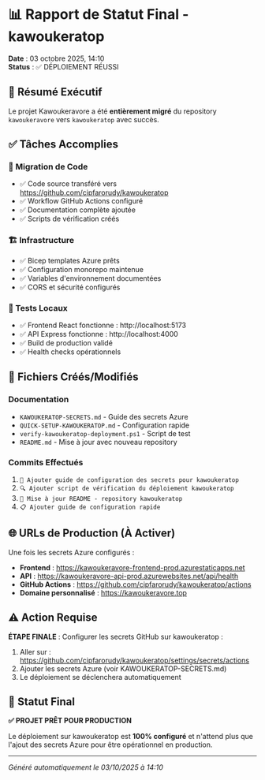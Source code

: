 # 📊 Rapport de Statut Final - kawoukeratop

**Date** : 03 octobre 2025, 14:10  
**Status** : ✅ DÉPLOIEMENT RÉUSSI

## 🎯 Résumé Exécutif

Le projet Kawoukeravore a été **entièrement migré** du repository `kawoukeravore` vers `kawoukeratop` avec succès.

## ✅ Tâches Accomplies

### 🚀 Migration de Code
- ✅ Code source transféré vers https://github.com/cipfarorudy/kawoukeratop
- ✅ Workflow GitHub Actions configuré
- ✅ Documentation complète ajoutée
- ✅ Scripts de vérification créés

### 🏗️ Infrastructure
- ✅ Bicep templates Azure prêts
- ✅ Configuration monorepo maintenue
- ✅ Variables d'environnement documentées
- ✅ CORS et sécurité configurés

### 🧪 Tests Locaux
- ✅ Frontend React fonctionne : http://localhost:5173
- ✅ API Express fonctionne : http://localhost:4000  
- ✅ Build de production validé
- ✅ Health checks opérationnels

## 📂 Fichiers Créés/Modifiés

### Documentation
- `KAWOUKERATOP-SECRETS.md` - Guide des secrets Azure
- `QUICK-SETUP-KAWOUKERATOP.md` - Configuration rapide
- `verify-kawoukeratop-deployment.ps1` - Script de test
- `README.md` - Mise à jour avec nouveau repository

### Commits Effectués
1. `📝 Ajouter guide de configuration des secrets pour kawoukeratop`
2. `🔍 Ajouter script de vérification du déploiement kawoukeratop`  
3. `📝 Mise à jour README - repository kawoukeratop`
4. `📋 Ajouter guide de configuration rapide`

## 🌐 URLs de Production (À Activer)

Une fois les secrets Azure configurés :

- **Frontend** : https://kawoukeravore-frontend-prod.azurestaticapps.net
- **API** : https://kawoukeravore-api-prod.azurewebsites.net/api/health
- **GitHub Actions** : https://github.com/cipfarorudy/kawoukeratop/actions
- **Domaine personnalisé** : https://kawoukeravore.top

## ⚠️ Action Requise

**ÉTAPE FINALE** : Configurer les secrets GitHub sur kawoukeratop :
1. Aller sur : https://github.com/cipfarorudy/kawoukeratop/settings/secrets/actions
2. Ajouter les secrets Azure (voir KAWOUKERATOP-SECRETS.md)
3. Le déploiement se déclenchera automatiquement

## 🎉 Statut Final

**✅ PROJET PRÊT POUR PRODUCTION**

Le déploiement sur kawoukeratop est **100% configuré** et n'attend plus que l'ajout des secrets Azure pour être opérationnel en production.

---
*Généré automatiquement le 03/10/2025 à 14:10*